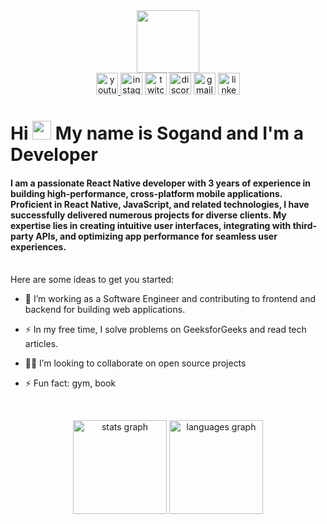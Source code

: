 <div id="header" align="center"> <img src="https://media.giphy.com/media/v1.Y2lkPTc5MGI3NjExNzJybGR4amZxcHV6d3o2MTJueHN0d2xheGJ1d3B3ZzkzOHI2bGU1ayZlcD12MV9pbnRlcm5hbF9naWZfYnlfaWQmY3Q9Zw/paoX8smVvbggCXLu80/giphy.gif" width="100" /> </div> <div align="center"> 
<a href="https://www.youtube.com/channel/UChrS9punYNut6EH01x4CvmA"> 
<img src="https://img.shields.io/static/v1?message=Youtube&logo=youtube&label=&color=FF0000&logoColor=white&labelColor=&style=for-the-badge" height="35" alt="youtube logo"  /> 
</a> 
<img src="https://img.shields.io/static/v1?message=Instagram&logo=instagram&label=&color=E4405F&logoColor=white&labelColor=&style=for-the-badge" height="35" alt="instagram logo"  />
<img src="https://img.shields.io/static/v1?message=Twitch&logo=twitch&label=&color=9146FF&logoColor=white&labelColor=&style=for-the-badge" height="35" alt="twitch logo"  /> 
<img src="https://img.shields.io/static/v1?message=Discord&logo=discord&label=&color=7289DA&logoColor=white&labelColor=&style=for-the-badge" height="35" alt="discord logo"  /> 
<img src="https://img.shields.io/static/v1?message=Gmail&logo=gmail&label=&color=D14836&logoColor=white&labelColor=&style=for-the-badge" height="35" alt="gmail logo"  /> 
<a href="https://www.youtube.com/channel/UChrS9punYNut6EH01x4CvmA"> 
<img src="https://img.shields.io/static/v1?message=LinkedIn&logo=linkedin&label=&color=0077B5&logoColor=white&labelColor=&style=for-the-badge" height="35" alt="linkedin logo"  /> 
</a> 
</div>

</div> <h1> Hi <img src="https://media.giphy.com/media/hvRJCLFzcasrR4ia7z/giphy.gif" width="30px"/> My name is Sogand and I'm a Developer </h1> <h4 > I am a passionate React Native developer with 3 years of experience in building high-performance, cross-platform mobile applications. Proficient in React Native, JavaScript, and related technologies, I have successfully delivered numerous projects for diverse clients. My expertise lies in creating intuitive user interfaces, integrating with third-party APIs, and optimizing app performance for seamless user experiences. </h4> 

<br clear="both"> 
Here are some ideas to get you started:

- :telescope: I’m working as a Software Engineer and contributing to frontend and backend for building web applications.
- :zap: In my free time, I solve problems on GeeksforGeeks and read tech articles.
- 🧑‍💻 I’m looking to collaborate on open source projects
- ⚡ Fun fact: gym, book


  <br clear="both"> 
<div align="center"> 
<img src="https://github-readme-stats.vercel.app/api?username=maurodesouza&hide_title=false&hide_rank=false&show_icons=true&include_all_commits=true&count_private=true&disable_animations=false&theme=dracula&locale=en&hide_border=false" height="150" alt="stats graph"  /> 
<img src="https://github-readme-stats.vercel.app/api/top-langs?username=maurodesouza&locale=en&hide_title=false&layout=compact&card_width=320&langs_count=5&theme=dracula&hide_border=false" height="150" alt="languages graph"  />
</div>





